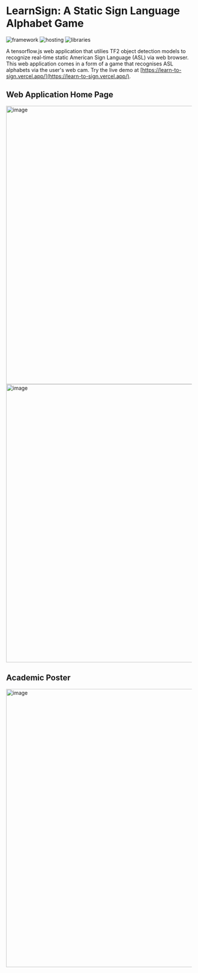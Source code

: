 # LearnSign: A Static Sign Language Alphabet Game
![framework](https://img.shields.io/badge/framework-node.js,react-red)
![hosting](https://img.shields.io/badge/hosting-githubpages-blue)
![libraries](https://img.shields.io/badge/libraries-tensorflow,tensorflow.js,opencv-green)


A tensorflow.js web application that utilies TF2 object detection models to recognize real-time static American Sign Language (ASL) via web browser. This web application comes in a form of a game that recognises ASL alphabets via the user's web cam. Try the live demo at [https://learn-to-sign.vercel.app/](https://learn-to-sign.vercel.app/).

## Web Application Home Page

<img width="755" alt="image" src="https://github.com/ngzhili/LearnSign/assets/66234273/61f1ea53-0cb4-421b-989f-4fdaf5dd2fa7">

<img width="755" alt="image" src="https://github.com/ngzhili/LearnSign/assets/66234273/78e4c646-d34e-40cf-91ed-6fb520fd2d54">

## Academic Poster
<img width="755" alt="image" src="https://github.com/ngzhili/LearnSign/blob/9371485de15b0bd281c6a48410918a33a3607ce9/LearnSign%20Academic%20Poster.png">







